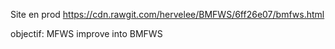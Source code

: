 Site en prod https://cdn.rawgit.com/hervelee/BMFWS/6ff26e07/bmfws.html

objectif: MFWS improve into BMFWS
